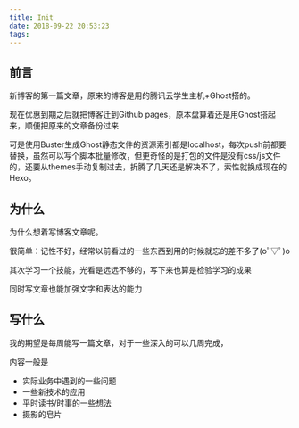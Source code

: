 ```yaml
---
title: Init
date: 2018-09-22 20:53:23
tags:
---
```


## 前言

新博客的第一篇文章，原来的博客是用的腾讯云学生主机+Ghost搭的。

现在优惠到期之后就把博客迁到Github pages，原本盘算着还是用Ghost搭起来，顺便把原来的文章备份过来

可是使用Buster生成Ghost静态文件的资源索引都是localhost，每次push前都要替换，虽然可以写个脚本批量修改，但更奇怪的是打包的文件是没有css/js文件的，还要从themes手动复制过去，折腾了几天还是解决不了，索性就换成现在的Hexo。

## 为什么

为什么想着写博客文章呢。

很简单：记性不好，经常以前看过的一些东西到用的时候就忘的差不多了(oﾟ▽ﾟ)o  

其次学习一个技能，光看是远远不够的，写下来也算是检验学习的成果

同时写文章也能加强文字和表达的能力

## 写什么

我的期望是每周能写一篇文章，对于一些深入的可以几周完成，

内容一般是

* 实际业务中遇到的一些问题
* 一些新技术的应用
* 平时读书/时事的一些想法
* 摄影的皂片